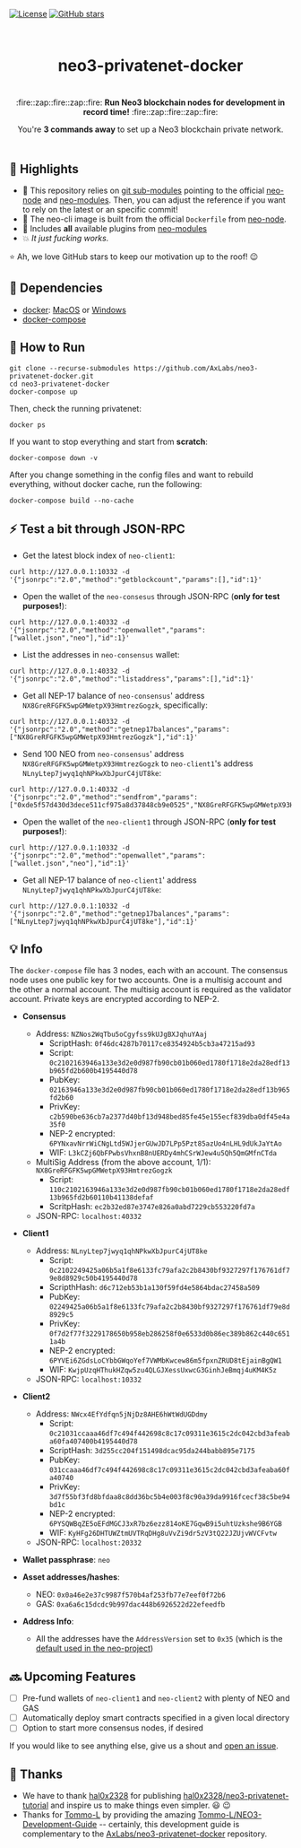 [![License](https://img.shields.io/github/license/AxLabs/neo3-privatenet-docker)](https://github.com/AxLabs/neo3-privatenet-docker/blob/master/LICENSE)
[![GitHub stars](https://img.shields.io/github/stars/AxLabs/neo3-privatenet-docker?style=social)](https://github.com/AxLabs/neo3-privatenet-docker/stargazers)

<div align="center" style="margin-top: 50pt; margin-bottom: 50px;">  
<h1>neo3-privatenet-docker</h1>
<p align="center" style="margin-top: 30pt;">
  :fire::zap::fire::zap::fire:
  <b>Run Neo3 blockchain nodes for development in record time!</b>
  :fire::zap::fire::zap::fire:
</p>

<p>You're <b>3 commands away</b> to set up a Neo3 blockchain private network.</p>
</div>

## :tada: Highlights

* :green_heart: This repository relies on [git sub-modules](https://git-scm.com/book/en/v2/Git-Tools-Submodules) pointing to the official [neo-node](https://github.com/neo-project/neo-modules/) and [neo-modules](https://github.com/neo-project/neo-node/). Then, you can adjust the reference if you want to rely on the latest or an specific commit!
* :rocket: The neo-cli image is built from the official `Dockerfile` from [neo-node](https://github.com/neo-project/neo-node/).
* :100: Includes **all** available plugins from [neo-modules](https://github.com/neo-project/neo-modules/)
* :boom: *It just fucking works.*

 :star: Ah, we love GitHub stars to keep our motivation up to the roof! :wink:

## :rotating_light: Dependencies
 - [docker](https://docs.docker.com/install/): [MacOS](https://docs.docker.com/docker-for-mac/install/) or [Windows](https://docs.docker.com/docker-for-windows/install/)
 - [docker-compose](https://docs.docker.com/compose/install/)

## :running: How to Run

```
git clone --recurse-submodules https://github.com/AxLabs/neo3-privatenet-docker.git
cd neo3-privatenet-docker
docker-compose up
```

Then, check the running privatenet:

```
docker ps
```

If you want to stop everything and start from **scratch**:

```
docker-compose down -v
```

After you change something in the config files and want to rebuild everything, without docker cache, run the following:

```
docker-compose build --no-cache

```

## :zap: Test a bit through JSON-RPC

* Get the latest block index of `neo-client1`:

```
curl http://127.0.0.1:10332 -d '{"jsonrpc":"2.0","method":"getblockcount","params":[],"id":1}'
```

* Open the wallet of the `neo-consesus` through JSON-RPC (**only for test purposes!**):

```
curl http://127.0.0.1:40332 -d '{"jsonrpc":"2.0","method":"openwallet","params":["wallet.json","neo"],"id":1}'
```

* List the addresses in `neo-consensus` wallet:

```
curl http://127.0.0.1:40332 -d '{"jsonrpc":"2.0","method":"listaddress","params":[],"id":1}'
```

* Get all NEP-17 balance of `neo-consensus`' address `NX8GreRFGFK5wpGMWetpX93HmtrezGogzk`, specifically:

```
curl http://127.0.0.1:40332 -d '{"jsonrpc":"2.0","method":"getnep17balances","params":["NX8GreRFGFK5wpGMWetpX93HmtrezGogzk"],"id":1}'
```

* Send 100 NEO from `neo-consensus`' address `NX8GreRFGFK5wpGMWetpX93HmtrezGogzk` to `neo-client1`'s address `NLnyLtep7jwyq1qhNPkwXbJpurC4jUT8ke`:

```
curl http://127.0.0.1:40332 -d '{"jsonrpc":"2.0","method":"sendfrom","params":["0xde5f57d430d3dece511cf975a8d37848cb9e0525","NX8GreRFGFK5wpGMWetpX93HmtrezGogzk","NLnyLtep7jwyq1qhNPkwXbJpurC4jUT8ke",100],"id":1}'
```

* Open the wallet of the `neo-client1` through JSON-RPC (**only for test purposes!**):

```
curl http://127.0.0.1:10332 -d '{"jsonrpc":"2.0","method":"openwallet","params":["wallet.json","neo"],"id":1}'
```

* Get all NEP-17 balance of `neo-client1`' address `NLnyLtep7jwyq1qhNPkwXbJpurC4jUT8ke`:

```
curl http://127.0.0.1:10332 -d '{"jsonrpc":"2.0","method":"getnep17balances","params":["NLnyLtep7jwyq1qhNPkwXbJpurC4jUT8ke"],"id":1}'
```

## :bulb: Info

The `docker-compose` file has 3 nodes, each with an account. The consensus node uses one public key for two accounts. One is a multisig account and the other a normal account. The multisig account is required as the validator account. Private keys are encrypted according to NEP-2.

* **Consensus**
  * Address: `NZNos2WqTbu5oCgyfss9kUJgBXJqhuYAaj`
    * ScriptHash: `0f46dc4287b70117ce8354924b5cb3a47215ad93`
    * Script: `0c2102163946a133e3d2e0d987fb90cb01b060ed1780f1718e2da28edf13b965fd2b600b4195440d78`
    * PubKey: `02163946a133e3d2e0d987fb90cb01b060ed1780f1718e2da28edf13b965fd2b60`
    * PrivKey: `c2b590be636cb7a2377d40bf13d948bed85fe45e155ecf839dba0df45e4a35f0`
    * NEP-2 encrypted: `6PYNxavNrrWiCNgLtd5WJjerGUwJD7LPp5Pzt85azUo4nLHL9dUkJaYtAo`
    * WIF: `L3kCZj6QbFPwbsVhxnB8nUERDy4mhCSrWJew4u5Qh5QmGMfnCTda`
  * MultiSig Address (from the above account, 1/1): `NX8GreRFGFK5wpGMWetpX93HmtrezGogzk`
    * Script: `110c2102163946a133e3d2e0d987fb90cb01b060ed1780f1718e2da28edf13b965fd2b60110b41138defaf`
    * ScritpHash: `ec2b32ed87e3747e826a0abd7229cb553220fd7a`
  * JSON-RPC: `localhost:40332`
* **Client1**
  * Address: `NLnyLtep7jwyq1qhNPkwXbJpurC4jUT8ke`
    * Script: `0c2102249425a06b5a1f8e6133fc79afa2c2b8430bf9327297f176761df79e8d8929c50b4195440d78`
    * ScripthHash: `d6c712eb53b1a130f59fd4e5864bdac27458a509`
    * PubKey: `02249425a06b5a1f8e6133fc79afa2c2b8430bf9327297f176761df79e8d8929c5`
    * PrivKey: `0f7d2f77f3229178650b958eb286258f0e6533d0b86ec389b862c440c6511a4b`
    * NEP-2 encrypted: `6PYVEi6ZGdsLoCYbbGWqoYef7VWMbKwcew86m5fpxnZRUD8tEjainBgQW1`
    * WIF: `KwjpUzqHThukHZqw5zu4QLGJXessUxwcG3GinhJeBmqj4uKM4K5z`
  * JSON-RPC: `localhost:10332`
* **Client2**
  * Address: `NWcx4EfYdfqn5jNjDz8AHE6hWtWdUGDdmy`
    * Script: `0c21031ccaaa46df7c494f442698c8c17c09311e3615c2dc042cbd3afeaba60fa407400b4195440d78`
    * ScriptHash: `3d255cc204f151498dcac95da244babb895e7175`
    * PubKey: `031ccaaa46df7c494f442698c8c17c09311e3615c2dc042cbd3afeaba60fa40740`
    * PrivKey: `3d7f55bf3fd8bfdaa8c8dd36bc5b4e003f8c90a39da9916fcecf38c5be94bd1c`
    * NEP-2 encrypted: `6PYSQWBqZE5oEFdMGCJ3xR7bz6ezz814oKE7GqwB9i5uhtUzkshe9B6YGB`
    * WIF: `KyHFg26DHTUWZtmUVTRqDHg8uVvZi9dr5zV3tQ22JZUjvWVCFvtw`
  * JSON-RPC: `localhost:20332`

* **Wallet passphrase**: `neo`

* **Asset addresses/hashes**:
  * NEO: `0x0a46e2e37c9987f570b4af253fb77e7eef0f72b6`
  * GAS: `0xa6a6c15dcdc9b997dac448b6926522d22efeedfb`

* **Address Info**:
  * All the addresses have the `AddressVersion` set to `0x35` (which is the [default used in the neo-project](https://github.com/neo-project/neo/blob/402e9b19d80bb9093601f5ac57ff0cdc3c6cf6ab/src/neo/ProtocolSettings.cs#L50))

## :soon: Upcoming Features

- [ ] Pre-fund wallets of `neo-client1` and `neo-client2` with plenty of NEO and GAS
- [ ] Automatically deploy smart contracts specified in a given local directory
- [ ] Option to start more consensus nodes, if desired

If you would like to see anything else, give us a shout and [open an issue](https://github.com/AxLabs/neo3-privatenet-docker/issues).

## :pray: Thanks

* We have to thank [hal0x2328](https://github.com/hal0x2328) for publishing [hal0x2328/neo3-privatenet-tutorial](https://github.com/hal0x2328/neo3-privatenet-tutorial) and inspire us to make things even simpler. :smiley: :wink:
* Thanks for [Tommo-L](https://github.com/Tommo-L) by providing the amazing [Tommo-L/NEO3-Development-Guide](https://github.com/Tommo-L/NEO3-Development-Guide) -- certainly, this development guide is complementary to the [AxLabs/neo3-privatenet-docker](https://github.com/AxLabs/neo3-privatenet-docker) repository.

